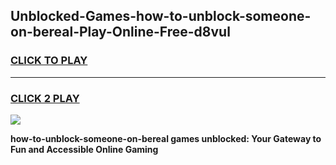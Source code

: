 
## Unblocked-Games-how-to-unblock-someone-on-bereal-Play-Online-Free-d8vul
<h3>
<a href="https://premium76.site?title=how-to-unblock-someone-on-bereal&ref=26A">CLICK TO PLAY</a></h3>
<hr>

<h3>
<a href="https://premium76.site?title=how-to-unblock-someone-on-bereal&ref=26A">CLICK 2 PLAY</a>
  
</h3>

<a href="https://premium76.site?title=how-to-unblock-someone-on-bereal&ref=26A"><img src="https://clearcache.store/games.png"></a>


**how-to-unblock-someone-on-bereal games unblocked: Your Gateway to Fun and Accessible Online Gaming**
